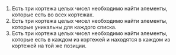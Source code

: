 1. Есть три кортежа целых чисел необходимо найти элементы, которые есть во всех кортежах.
2. Есть три кортежа целых чисел необходимо найти элементы, которые уникальны для каждого списка.
3. Есть три кортежа целых чисел необходимо найти элементы, которые есть в каждом из кортежей 
   и находятся в каждом из кортежей на той же позиции.